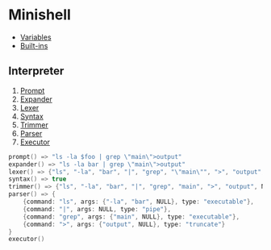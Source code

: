 # Minishell

- [Variables](./variables.md)
- [Built-ins](./built-ins.md)

## Interpreter

1. [Prompt](./prompt.md)
2. [Expander](./expander.md)
3. [Lexer](./lexer.md)
4. [Syntax](./syntax.md)
5. [Trimmer](./trimmer.md)
6. [Parser](./parser.md)
7. [Executor](./executor.md)

```c
prompt() => "ls -la $foo | grep \"main\">output"
expander() => "ls -la bar | grep \"main\">output"
lexer() => {"ls", "-la", "bar", "|", "grep", "\"main\"", ">", "output", NULL }
syntax() => true
trimmer() => {"ls", "-la", "bar", "|", "grep", "main", ">", "output", NULL }
parser() => {
	{command: "ls", args: {"-la", "bar", NULL}, type: "executable"},
	{command: "|", args: NULL, type: "pipe"},
	{command: "grep", args: {"main", NULL}, type: "executable"},
	{command: ">", args: {"output", NULL}, type: "truncate"}
}
executor()
```
